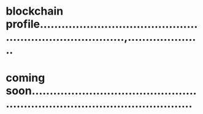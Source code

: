 # blockchain profile.............................................................................,.....................
# coming soon..................................................................................................
